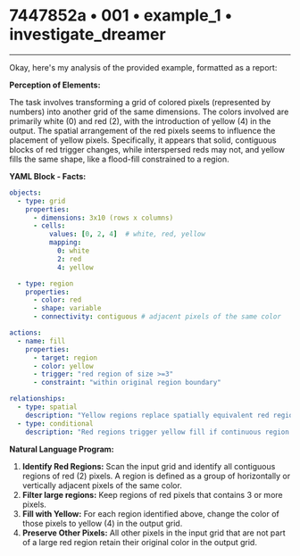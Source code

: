 # 7447852a • 001 • example_1 • investigate_dreamer

---
Okay, here's my analysis of the provided example, formatted as a report:

**Perception of Elements:**

The task involves transforming a grid of colored pixels (represented by numbers) into another grid of the same dimensions. The colors involved are primarily white (0) and red (2), with the introduction of yellow (4) in the output. The spatial arrangement of the red pixels seems to influence the placement of yellow pixels. Specifically, it appears that solid, contiguous blocks of red trigger changes, while interspersed reds may not, and yellow fills the same shape, like a flood-fill constrained to a region.

**YAML Block - Facts:**



```yaml
objects:
  - type: grid
    properties:
      - dimensions: 3x10 (rows x columns)
      - cells:
          values: [0, 2, 4]  # white, red, yellow
          mapping:
            0: white
            2: red
            4: yellow

  - type: region
    properties:
      - color: red
      - shape: variable
      - connectivity: contiguous # adjacent pixels of the same color

actions:
  - name: fill
    properties:
      - target: region
      - color: yellow
      - trigger: "red region of size >=3"
      - constraint: "within original region boundary"

relationships:
  - type: spatial
    description: "Yellow regions replace spatially equivalent red regions."
  - type: conditional
    description: "Red regions trigger yellow fill if continuous region size >=3."
```



**Natural Language Program:**

1.  **Identify Red Regions:** Scan the input grid and identify all contiguous regions of red (2) pixels. A region is defined as a group of horizontally or vertically adjacent pixels of the same color.
2.  **Filter large regions:** Keep regions of red pixels that contains 3 or more pixels.
3.  **Fill with Yellow:** For each region identified above, change the color of those pixels to yellow (4) in the output grid.
4.  **Preserve Other Pixels:** All other pixels in the input grid that are not part of a large red region retain their original color in the output grid.

